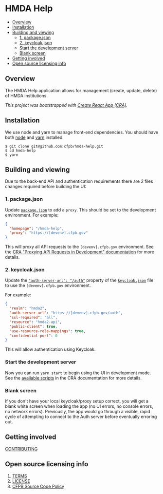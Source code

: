 # HMDA Help

* [Overview](#overview)
* [Installation](#installation)
* [Building and viewing](#building-and-viewing)
  + [1. package.json](#1-packagejson)
  + [2. keycloak.json](#2-keycloakjson)
  + [Start the development server](#start-the-development-server)
  + [Blank screen](#blank-screen)
* [Getting involved](#getting-involved)
* [Open source licensing info](#open-source-licensing-info)

## Overview
The HMDA Help application allows for management (create, update, delete) of HMDA institutions.

_This project was bootstrapped with [Create React App (CRA)](https://facebook.github.io/create-react-app/)._

## Installation

We use node and yarn to manage front-end dependencies. You should have both [node](https://nodejs.org/en/) and [yarn](https://yarnpkg.com/lang/en/docs/install/) installed.

```shell
$ git clone git@github.com:cfpb/hmda-help.git
$ cd hmda-help
$ yarn
```

## Building and viewing

Due to the back-end API and authentication requirements there are 2 files changes required before building the UI:

### 1. package.json

Update [`package.json`](package.json) to add a `proxy`. This should be set to the development environment. For example:

```json
{
  "homepage": "/hmda-help",
  "proxy": "https://[devenv].cfpb.gov"
}
```

This will proxy all API requests to the `[devenv].cfpb.gov` environment. See the [CRA "Proxying API Requests in Development" documentation](https://facebook.github.io/create-react-app/docs/proxying-api-requests-in-development) for more details.

### 2. keycloak.json

Update the [`"auth-server-url": "/auth"`](https://github.com/cfpb/hmda-help/blob/2a36dd2ce3e65d2e5fd42e3c849566aa30359596/public/keycloak.json#L3) property of the [`keycloak.json`](public/keycloak.json) file to use the `[devenv].cfpb.gov` environment.

For example:

```json
{
  "realm": "hmda2",
  "auth-server-url": "https://[devenv].cfpb.gov/auth",
  "ssl-required": "all",
  "resource": "hmda2-api",
  "public-client": true,
  "use-resource-role-mappings": true,
  "confidential-port": 0
}
```

This will allow authentication using Keycloak.

### Start the development server

Now you can run `yarn start` to begin using the UI in development mode. See the [available scripts](https://facebook.github.io/create-react-app/docs/available-scripts) in the CRA documentation for more details.

### Blank screen
If you don't have your local keycloak/proxy setup correct, you will get a blank white screen when loading the app (no UI errors, no console errors, no network errors).  Previously, the app would go through a visible, rapid cycle of attempting to connect to the Auth server before eventually erroring out. 

## Getting involved

[CONTRIBUTING](CONTRIBUTING.md)

## Open source licensing info

1. [TERMS](TERMS.md)
2. [LICENSE](LICENSE)
3. [CFPB Source Code Policy](https://github.com/cfpb/source-code-policy/)
